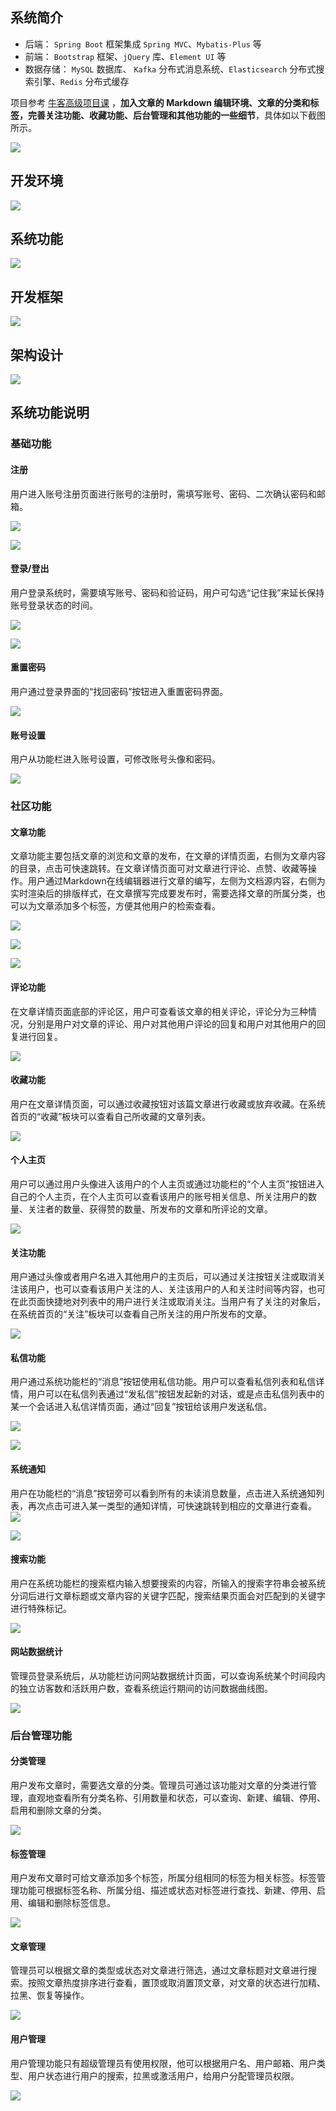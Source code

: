 ## 系统简介

* 后端： `Spring Boot` 框架集成 `Spring MVC`、`Mybatis-Plus` 等
* 前端： `Bootstrap` 框架、`jQuery` 库、`Element UI` 等
* 数据存储： `MySQL` 数据库、 `Kafka` 分布式消息系统、`Elasticsearch` 分布式搜索引擎、`Redis` 分布式缓存

项目参考 [牛客高级项目课](https://gitee.com/link?target=https%3A%2F%2Fwww.nowcoder.com%2Fcourses%2Fsemester%2Fsenior) ，**加入文章的 Markdown 编辑环境、文章的分类和标签，完善关注功能、收藏功能、后台管理和其他功能的一些细节**，具体如以下截图所示。

![](https://cdn.jsdelivr.net/gh/hcjjj/blog-img@master/202306201008517.jpg)

## 开发环境

![](https://cdn.jsdelivr.net/gh/hcjjj/blog-img@master/202306201009251.jpg)

## 系统功能
![](https://cdn.jsdelivr.net/gh/hcjjj/blog-img@master/202306201009012.jpg)

## 开发框架

![](https://cdn.jsdelivr.net/gh/hcjjj/blog-img@master/202306201010196.jpg)

## 架构设计

![](https://cdn.jsdelivr.net/gh/hcjjj/blog-img@master/202306201010428.jpg)

## 系统功能说明
### 基础功能
#### 注册
用户进入账号注册页面进行账号的注册时，需填写账号、密码、二次确认密码和邮箱。

![](https://cdn.jsdelivr.net/gh/hcjjj/blog-img@master/202306201010827.jpg)

![](https://cdn.jsdelivr.net/gh/hcjjj/blog-img@master/202306201010105.jpg)

#### 登录/登出

用户登录系统时，需要填写账号、密码和验证码，用户可勾选“记住我”来延长保持账号登录状态的时间。

![](https://cdn.jsdelivr.net/gh/hcjjj/blog-img@master/202306201010086.jpg)

![](https://cdn.jsdelivr.net/gh/hcjjj/blog-img@master/202306201010285.jpg)

#### 重置密码

用户通过登录界面的“找回密码”按钮进入重置密码界面。

![](https://cdn.jsdelivr.net/gh/hcjjj/blog-img@master/202306201010645.jpg)

#### 账号设置
用户从功能栏进入账号设置，可修改账号头像和密码。

![](https://cdn.jsdelivr.net/gh/hcjjj/blog-img@master/202306201010570.jpg)

### 社区功能
#### 文章功能
文章功能主要包括文章的浏览和文章的发布，在文章的详情页面，右侧为文章内容的目录，点击可快速跳转。在文章详情页面可对文章进行评论、点赞、收藏等操作。用户通过Markdown在线编辑器进行文章的编写，左侧为文档源内容，右侧为实时渲染后的排版样式，在文章撰写完成要发布时，需要选择文章的所属分类，也可以为文章添加多个标签，方便其他用户的检索查看。

![](https://cdn.jsdelivr.net/gh/hcjjj/blog-img@master/202306201010375.jpg)

![](https://cdn.jsdelivr.net/gh/hcjjj/blog-img@master/202306201010427.jpg)

![](https://cdn.jsdelivr.net/gh/hcjjj/blog-img@master/202306201011172.jpg)

#### 评论功能
在文章详情页面底部的评论区，用户可查看该文章的相关评论，评论分为三种情况，分别是用户对文章的评论、用户对其他用户评论的回复和用户对其他用户的回复进行回复。

![](https://cdn.jsdelivr.net/gh/hcjjj/blog-img@master/202306201011326.jpg)

#### 收藏功能
用户在文章详情页面，可以通过收藏按钮对该篇文章进行收藏或放弃收藏。在系统首页的“收藏”板块可以查看自己所收藏的文章列表。

![](https://cdn.jsdelivr.net/gh/hcjjj/blog-img@master/202306201011976.jpg)

#### 个人主页
用户可以通过用户头像进入该用户的个人主页或通过功能栏的“个人主页”按钮进入自己的个人主页，在个人主页可以查看该用户的账号相关信息、所关注用户的数量、关注者的数量、获得赞的数量、所发布的文章和所评论的文章。

![](https://cdn.jsdelivr.net/gh/hcjjj/blog-img@master/202306201011734.jpg)

#### 关注功能
用户通过头像或者用户名进入其他用户的主页后，可以通过关注按钮关注或取消关注该用户，也可以查看该用户关注的人、关注该用户的人和关注时间等内容，也可在此页面快捷地对列表中的用户进行关注或取消关注。当用户有了关注的对象后，在系统首页的“关注”板块可以查看自己所关注的用户所发布的文章。

![](https://cdn.jsdelivr.net/gh/hcjjj/blog-img@master/202306201011089.jpg)

#### 私信功能
用户通过系统功能栏的“消息”按钮使用私信功能。用户可以查看私信列表和私信详情，用户可以在私信列表通过“发私信”按钮发起新的对话，或是点击私信列表中的某一个会话进入私信详情页面，通过“回复”按钮给该用户发送私信。

![](https://cdn.jsdelivr.net/gh/hcjjj/blog-img@master/202306201011941.jpg)

![](https://cdn.jsdelivr.net/gh/hcjjj/blog-img@master/202306201011913.jpg)

#### 系统通知
用户在功能栏的“消息”按钮旁可以看到所有的未读消息数量，点击进入系统通知列表，再次点击可进入某一类型的通知详情，可快速跳转到相应的文章进行查看。![](https://cdn.jsdelivr.net/gh/hcjjj/blog-img@master/202306201011886.jpg)

![](https://cdn.jsdelivr.net/gh/hcjjj/blog-img@master/202306201011148.jpg)

#### 搜索功能
用户在系统功能栏的搜索框内输入想要搜索的内容，所输入的搜索字符串会被系统分词后进行文章标题或文章内容的关键字匹配，搜索结果页面会对匹配到的关键字进行特殊标记。

![](https://cdn.jsdelivr.net/gh/hcjjj/blog-img@master/202306201011683.jpg)

#### 网站数据统计
管理员登录系统后，从功能栏访问网站数据统计页面，可以查询系统某个时间段内的独立访客数和活跃用户数，查看系统运行期间的访问数据曲线图。

![](https://cdn.jsdelivr.net/gh/hcjjj/blog-img@master/202306201012460.jpg)

### 后台管理功能
#### 分类管理
用户发布文章时，需要选文章的分类。管理员可通过该功能对文章的分类进行管理，直观地查看所有分类名称、引用数量和状态，可以查询、新建、编辑、停用、启用和删除文章的分类。

![](https://cdn.jsdelivr.net/gh/hcjjj/blog-img@master/202306201012781.jpg)

#### 标签管理
用户发布文章时可给文章添加多个标签，所属分组相同的标签为相关标签。标签管理功能可根据标签名称、所属分组、描述或状态对标签进行查找、新建、停用、启用、编辑和删除标签信息。

![](https://cdn.jsdelivr.net/gh/hcjjj/blog-img@master/202306201012734.jpg)

#### 文章管理
管理员可以根据文章的类型或状态对文章进行筛选，通过文章标题对文章进行搜索。按照文章热度排序进行查看，置顶或取消置顶文章，对文章的状态进行加精、拉黑、恢复等操作。

![](https://cdn.jsdelivr.net/gh/hcjjj/blog-img@master/202306201012593.jpg)

#### 用户管理
用户管理功能只有超级管理员有使用权限，他可以根据用户名、用户邮箱、用户类型、用户状态进行用户的搜索，拉黑或激活用户，给用户分配管理员权限。

![](https://cdn.jsdelivr.net/gh/hcjjj/blog-img@master/202306201012646.jpg)
